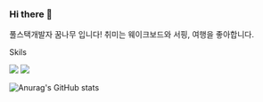 ### Hi there 👋

풀스택개발자 꿈나무 입니다!
취미는 웨이크보드와 서핑, 여행을 좋아합니다.

Skils


<img src="https://img.shields.io/badge/Android-3DDC84?style=flat-square&logo=Node.js&logoColor=33993"/>
<img src="https://img.shields.io/badge/Android-3DDC84?style=flat-square&logo=Android&logoColor=white"/>

<!--
**minji856/minji856** is a ✨ _special_ ✨ repository because its `README.md` (this file) appears on your GitHub profile.

Here are some ideas to get you started:

- 🔭 I’m currently working on ...
- 🌱 I’m currently learning ...
- 👯 I’m looking to collaborate on ...
- 🤔 I’m looking for help with ...
- 💬 Ask me about ...
- 📫 How to reach me: ...
- 😄 Pronouns: ...
- ⚡ Fun fact: ...
-->
![Anurag's GitHub stats](https://github-readme-stats.vercel.app/api?username=minji856&show_icons=true&theme=radical)
